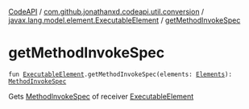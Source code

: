 [CodeAPI](../../index.md) / [com.github.jonathanxd.codeapi.util.conversion](../index.md) / [javax.lang.model.element.ExecutableElement](index.md) / [getMethodInvokeSpec](.)

# getMethodInvokeSpec

`fun `[`ExecutableElement`](http://docs.oracle.com/javase/6/docs/api/javax/lang/model/element/ExecutableElement.html)`.getMethodInvokeSpec(elements: `[`Elements`](http://docs.oracle.com/javase/6/docs/api/javax/lang/model/util/Elements.html)`): `[`MethodInvokeSpec`](../../com.github.jonathanxd.codeapi.common/-method-invoke-spec/index.md)

Gets [MethodInvokeSpec](../../com.github.jonathanxd.codeapi.common/-method-invoke-spec/index.md) of receiver [ExecutableElement](http://docs.oracle.com/javase/6/docs/api/javax/lang/model/element/ExecutableElement.html)

